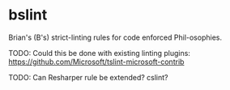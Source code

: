 # bslint

Brian's (B's) strict-linting rules for code enforced Phil-osophies.

TODO: Could this be done with existing linting plugins:
https://github.com/Microsoft/tslint-microsoft-contrib

TODO: Can Resharper rule be extended?  cslint?



